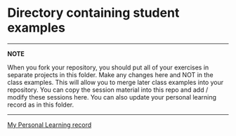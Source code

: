 # Directory containing student examples

---

**NOTE**

When you fork your repository, you should put all of your exercises in separate projects in this folder. 
Make any changes here and NOT in the class examples.
This will allow you to merge later class examples into your repository.
You can copy the session material into this repo and add / modify these sessions here.
You can also update your personal learning record as in this folder.

---

[My Personal Learning record](../myPracticeCourseWork/personal_learning_record/)

